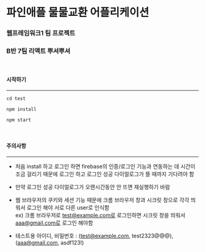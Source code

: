 # 파인애플 물물교환 어플리케이션

### 웹프레임워크1 팀 프로젝트

### B반 7팀 리액트 뿌셔뿌셔

<br/>
  
#### 시작하기

---

```
cd test

npm install

npm start

```

<br/>

#### 주의사항

---

- 처음 install 하고 로그인 하면 firebase의 인증/로그인 기능과 연동하는 데 시간이 조금 걸리기 때문에
  로그인 하고 로그인 성공 다이얼로그가 뜰 때까지 기다려야 함

- 만약 로그인 성공 다이얼로그가 오랜시간동안 안 뜨면 재실행하기 바람

- 웹 브라우저의 쿠키와 세션 기능 때문에 크롬 브라우저 창과 시크릿 창으로 각각 띄워서 로그인 해야 서로 다른 user로 인식함<br/>
  ex) 크롬 브라우저로 test@example.com로 로그인하면 시크릿 창을 띄워서 aaa@gmail.com로 로그인 해야함

- 테스트용 아이디, 비밀번호 : (test@example.com, test2323@@@), (aaa@gmail.com, asdf123!)
